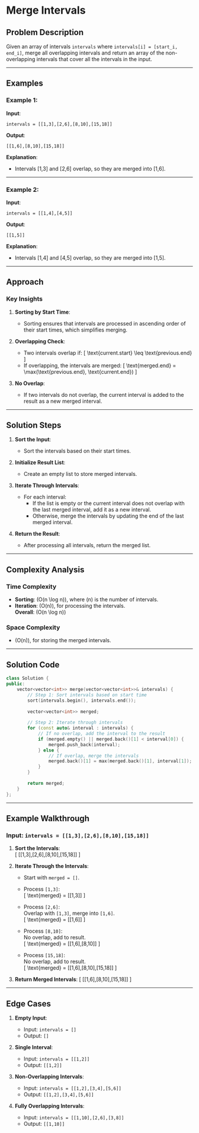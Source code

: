 # Merge Intervals

## Problem Description

Given an array of intervals `intervals` where `intervals[i] = [start_i, end_i]`, merge all overlapping intervals and return an array of the non-overlapping intervals that cover all the intervals in the input.

---

## Examples

### Example 1:
**Input**:  
```plaintext
intervals = [[1,3],[2,6],[8,10],[15,18]]
```  

**Output**:  
```plaintext
[[1,6],[8,10],[15,18]]
```  

**Explanation**:  
- Intervals [1,3] and [2,6] overlap, so they are merged into [1,6].

---

### Example 2:
**Input**:  
```plaintext
intervals = [[1,4],[4,5]]
```  

**Output**:  
```plaintext
[[1,5]]
```  

**Explanation**:  
- Intervals [1,4] and [4,5] overlap, so they are merged into [1,5].

---

## Approach

### Key Insights

1. **Sorting by Start Time**:
   - Sorting ensures that intervals are processed in ascending order of their start times, which simplifies merging.

2. **Overlapping Check**:
   - Two intervals overlap if:
     \[
     \text{current.start} \leq \text{previous.end}
     \]
   - If overlapping, the intervals are merged:
     \[
     \text{merged.end} = \max(\text{previous.end}, \text{current.end})
     \]

3. **No Overlap**:
   - If two intervals do not overlap, the current interval is added to the result as a new merged interval.

---

## Solution Steps

1. **Sort the Input**:
   - Sort the intervals based on their start times.

2. **Initialize Result List**:
   - Create an empty list to store merged intervals.

3. **Iterate Through Intervals**:
   - For each interval:
     - If the list is empty or the current interval does not overlap with the last merged interval, add it as a new interval.
     - Otherwise, merge the intervals by updating the end of the last merged interval.

4. **Return the Result**:
   - After processing all intervals, return the merged list.

---

## Complexity Analysis

### Time Complexity
- **Sorting**: \(O(n \log n)\), where \(n\) is the number of intervals.
- **Iteration**: \(O(n)\), for processing the intervals.  
**Overall**: \(O(n \log n)\)

### Space Complexity
- \(O(n)\), for storing the merged intervals.

---

## Solution Code

```cpp
class Solution {
public:
    vector<vector<int>> merge(vector<vector<int>>& intervals) {
        // Step 1: Sort intervals based on start time
        sort(intervals.begin(), intervals.end());
        
        vector<vector<int>> merged;
        
        // Step 2: Iterate through intervals
        for (const auto& interval : intervals) {
            // If no overlap, add the interval to the result
            if (merged.empty() || merged.back()[1] < interval[0]) {
                merged.push_back(interval);
            } else {
                // If overlap, merge the intervals
                merged.back()[1] = max(merged.back()[1], interval[1]);
            }
        }
        
        return merged;
    }
};
```

---

## Example Walkthrough

### Input: `intervals = [[1,3],[2,6],[8,10],[15,18]]`

1. **Sort the Intervals**:  
   \[
   [[1,3],[2,6],[8,10],[15,18]]
   \]

2. **Iterate Through the Intervals**:
   - Start with `merged = []`.

   - Process `[1,3]`:  
     \[
     \text{merged} = [[1,3]]
     \]

   - Process `[2,6]`:  
     Overlap with `[1,3]`, merge into `[1,6]`.  
     \[
     \text{merged} = [[1,6]]
     \]

   - Process `[8,10]`:  
     No overlap, add to result.  
     \[
     \text{merged} = [[1,6],[8,10]]
     \]

   - Process `[15,18]`:  
     No overlap, add to result.  
     \[
     \text{merged} = [[1,6],[8,10],[15,18]]
     \]

3. **Return Merged Intervals**:
   \[
   [[1,6],[8,10],[15,18]]
   \]

---

## Edge Cases

1. **Empty Input**:
   - Input: `intervals = []`
   - Output: `[]`

2. **Single Interval**:
   - Input: `intervals = [[1,2]]`
   - Output: `[[1,2]]`

3. **Non-Overlapping Intervals**:
   - Input: `intervals = [[1,2],[3,4],[5,6]]`
   - Output: `[[1,2],[3,4],[5,6]]`

4. **Fully Overlapping Intervals**:
   - Input: `intervals = [[1,10],[2,6],[3,8]]`
   - Output: `[[1,10]]`
